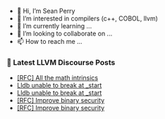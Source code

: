 - 👋 Hi, I’m Sean Perry
- 👀 I’m interested in compilers (c++, COBOL, llvm)
- 🌱 I’m currently learning ...
- 💞️ I’m looking to collaborate on ...
- 📫 How to reach me ...

<!---
s66perry/s66perry is a ✨ special ✨ repository because its `README.md` (this file) appears on your GitHub profile.
You can click the Preview link to take a look at your changes.
--->
### 📕 Latest LLVM Discourse Posts

<!-- DISCOURSE-LLVM:START -->
- [[RFC] All the math intrinsics](https://discourse.llvm.org/t/rfc-all-the-math-intrinsics/78294#post_6)
- [Lldb unable to break at _start](https://discourse.llvm.org/t/lldb-unable-to-break-at-start/78282#post_6)
- [Lldb unable to break at _start](https://discourse.llvm.org/t/lldb-unable-to-break-at-start/78282#post_5)
- [[RFC] Improve binary security](https://discourse.llvm.org/t/rfc-improve-binary-security/78121?page=3#post_44)
- [[RFC] Improve binary security](https://discourse.llvm.org/t/rfc-improve-binary-security/78121?page=3#post_43)
<!-- DISCOURSE-LLVM:END -->
